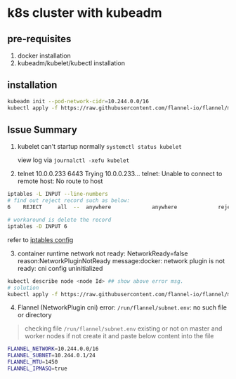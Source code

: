 # k8s cluster with kubeadm

## pre-requisites 

1. docker installation
2. kubeadm/kubelet/kubectl installation


## installation
```bash
kubeadm init --pod-network-cidr=10.244.0.0/16
kubectl apply -f https://raw.githubusercontent.com/flannel-io/flannel/master/Documentation/kube-flannel.yml
```


## Issue Summary

1. kubelet can't startup normally `systemctl status kubelet`

   view log via `journalctl -xefu kubelet` 

2. telnet 10.0.0.233 6443 
Trying 10.0.0.233...
telnet: Unable to connect to remote host: No route to host

```bash
iptables -L INPUT --line-numbers
# find out reject record such as below:
6    REJECT     all  --  anywhere             anywhere             reject-with icmp-host-prohibited

# workaround is delete the record
iptables -D INPUT 6

```
refer to [iptables config](https://www.jianshu.com/p/aef8903a88ee)

3. container runtime network not ready: NetworkReady=false reason:NetworkPluginNotReady message:docker: network plugin is not ready: cni config uninitialized

```bash
kubectl describe node <node Id> ## show above error msg.
# solution
kubectl apply -f https://raw.githubusercontent.com/flannel-io/flannel/master/Documentation/kube-flannel.yml
```

4. Flannel (NetworkPlugin cni) error: `/run/flannel/subnet.env`: no such file or directory
> checking file `/run/flannel/subnet.env` existing or not on master and worker nodes if not create it and paste below content into the file
```bash
FLANNEL_NETWORK=10.244.0.0/16
FLANNEL_SUBNET=10.244.0.1/24
FLANNEL_MTU=1450
FLANNEL_IPMASQ=true
```
